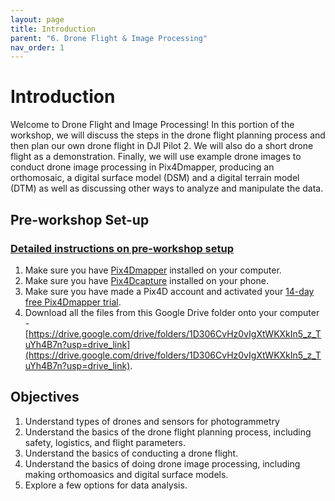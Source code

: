 ```yaml
---
layout: page
title: Introduction
parent: "6. Drone Flight & Image Processing"
nav_order: 1
---
```


# Introduction

Welcome to Drone Flight and Image Processing! In this portion of the workshop, we will discuss the steps in the drone flight planning process and then plan our own drone flight in DJI Pilot 2.  We will also do a short drone flight as a demonstration.  Finally, we will use example drone images to conduct drone image processing in Pix4Dmapper, producing an orthomosaic, a digital surface model (DSM) and a digital terrain model (DTM) as well as discussing other ways to analyze and manipulate the data. 


## Pre-workshop Set-up

### **[Detailed instructions on pre-workshop setup](https://docs.google.com/document/d/16N5wXbWi767AG4k-BPusu9Gc0HXKrY9qACFN9JZkiAA/edit?usp=sharing)**  

1. Make sure you have [Pix4Dmapper](https://www.pix4d.com/download/pix4dmapper/) installed on your computer.
2. Make sure you have [Pix4Dcapture](https://play.google.com/store/apps/details?id=com.pix4d.capturepro) installed on your phone.
3. Make sure you have made a Pix4D account and activated your [14-day free Pix4Dmapper trial](https://support.pix4d.com/hc/en-us/articles/202560729-How-to-get-a-trial-of-Pix4Dmapper).
4. Download all the files from this Google Drive folder onto your computer -[https://drive.google.com/drive/folders/1D306CvHz0vIgXtWKXkIn5_z_TuYh4B7n?usp=drive_link](https://drive.google.com/drive/folders/1D306CvHz0vIgXtWKXkIn5_z_TuYh4B7n?usp=drive_link).

## Objectives 
1. Understand types of drones and sensors for photogrammetry
2. Understand the basics of the drone flight planning process, including safety, logistics, and flight parameters.
3. Understand the basics of conducting a drone flight.
4. Understand the basics of doing drone image processing, including making orthomoasics and digital surface models.
5. Explore a few options for data analysis.  
